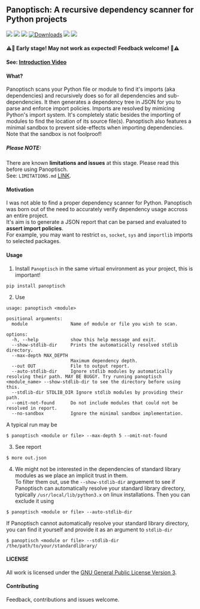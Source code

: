  ## Panoptisch: A recursive dependency scanner for Python projects
![](https://img.shields.io/github/commit-activity/w/R9295/panoptisch?style=flat-square)
![](https://img.shields.io/github/issues/R9295/panoptisch?style=flat-square)
![](https://img.shields.io/pypi/v/panoptisch?style=flat-square)
[![Downloads](https://pepy.tech/badge/panoptisch/week)](https://pepy.tech/project/panoptisch)
![](https://img.shields.io/pypi/format/panoptisch?style=flat-square)
![](https://img.shields.io/badge/code%20style-black-000000.svg)
####  ⚠️🚨 Early stage! May not work as expected! Feedback welcome! 🚨⚠️
#### See: [Introduction Video](https://youtu.be/bDJWl_odXx0)
#### What?
Panoptisch scans your Python file or module to find it's imports (aka dependencies) and recursively does so for all dependencies and sub-dependencies.
It then generates a dependency tree in JSON for you to parse and enforce import policies.
Imports are resolved by mimicing Python's import system. It's completely static besides the importing of modules to find the location of its source file(s). Panoptisch also features a minimal sandbox to prevent side-effects when importing dependencies. Note that the sandbox is not foolproof!

##### Please NOTE:
There are known **limitations and issues** at this stage. Please read this before using Panoptisch.  
See: ``LIMITATIONS.md`` [LINK](LIMITATIONS.md).


#### Motivation
I was not able to find a proper dependency scanner for Python. Panoptisch was born out of the need to accurately verify dependency usage accross an entire project.  
It's aim is to generate a JSON report that can be parsed and evaluated to **assert import policies**.  
For example, you may want to restrict ``os``, ``socket``, ``sys`` and ``importlib`` imports to selected packages.


#### Usage

1. Install ``Panoptisch`` in the same virtual environment as your project, this is important!  
```
pip install panoptisch
```

2. Use
```
usage: panoptisch <module>

positional arguments:
  module                Name of module or file you wish to scan.

options:
  -h, --help            show this help message and exit.
  --show-stdlib-dir     Prints the automatically resolved stdlib directory.
  --max-depth MAX_DEPTH
                        Maximum dependency depth.
  --out OUT             File to output report.
  --auto-stdlib-dir     Ignore stdlib modules by automatically resolving their path. MAY BE BUGGY. Try running panoptisch <module_name> --show-stdlib-dir to see the directory before using this.
  --stdlib-dir STDLIB_DIR Ignore stdlib modules by providing their path.
  --omit-not-found      Do not include modules that could not be resolved in report.
  --no-sandbox          Ignore the minimal sandbox implementation.
```
A typical run may be
```
$ panoptisch <module or file> --max-depth 5 --omit-not-found
```
3. See report
```
$ more out.json
```
4. We might not be interested in the dependencies of standard library modules as we place an implicit trust in them.  
To filter them out, use the ``--show-stdlib-dir`` arguement to see if Panoptisch can automatically resolve your standard library directory, typically ``/usr/local/lib/python3.x`` on linux installations. Then you can exclude it using 
```
$ panoptisch <module or file> --auto-stdlib-dir
```
If Panoptisch cannot automatically resolve your standard library directory, you can find it yourself and provide it as an argument to ``stdlib-dir``
```
$ panoptisch <module or file> --stdlib-dir /the/path/to/your/standardlibrary/
```
#### LICENSE
All work is licensed under the [GNU General Public License Version 3](https://www.gnu.org/licenses/gpl-3.0.en.html).

#### Contributing
Feedback, contributions and issues welcome. 

